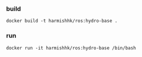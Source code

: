 ### build
```docker build -t harmishhk/ros:hydro-base .```

### run
```docker run -it harmishhk/ros:hydro-base /bin/bash```
